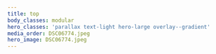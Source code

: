 ```yaml
---
title: top
body_classes: modular
hero_classes: 'parallax text-light hero-large overlay--gradient'
media_order: DSC06774.jpeg
hero_image: DSC06774.jpeg
---
```


